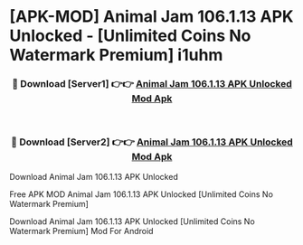 # [APK-MOD] Animal Jam 106.1.13 APK Unlocked - [Unlimited Coins No Watermark Premium] i1uhm



<div align="center">
<h3>🔴 Download [Server1] 👉👉 <a href="https://momento.my/?title=Animal_Jam_106.1.13_APK_Unlocked">Animal Jam 106.1.13 APK Unlocked Mod Apk</a></h3><br>

<h3>🔴 Download [Server2] 👉👉 <a href="https://momento.my/?title=Animal_Jam_106.1.13_APK_Unlocked">Animal Jam 106.1.13 APK Unlocked Mod Apk</a></h3>
</div>



Download Animal Jam 106.1.13 APK Unlocked 

Free APK MOD Animal Jam 106.1.13 APK Unlocked [Unlimited Coins No Watermark Premium]

Download Animal Jam 106.1.13 APK Unlocked [Unlimited Coins No Watermark Premium] Mod For Android
